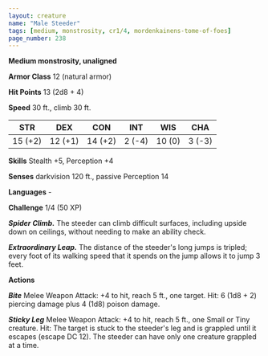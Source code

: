 ```yaml
---
layout: creature
name: "Male Steeder"
tags: [medium, monstrosity, cr1/4, mordenkainens-tome-of-foes]
page_number: 238
---
```


**Medium monstrosity, unaligned**

**Armor Class** 12 (natural armor)

**Hit Points** 13  (2d8 + 4)

**Speed** 30 ft., climb 30 ft.

|   STR   |   DEX   |   CON   |   INT   |   WIS   |   CHA   |
|:-------:|:-------:|:-------:|:-------:|:-------:|:-------:|
| 15 (+2) | 12 (+1) | 14 (+2) | 2 (-4) | 10 (0) | 3 (-3) |

**Skills** Stealth +5, Perception +4

**Senses** darkvision 120 ft., passive Perception 14

**Languages** -

**Challenge** 1/4 (50 XP)

***Spider Climb.*** The steeder can climb difficult surfaces, including upside down on ceilings, without needing to make an ability check.

***Extraordinary Leap.*** The distance of the steeder's long jumps is tripled; every foot of its walking speed that it spends on the jump allows it to jump 3 feet.

**Actions**

***Bite*** Melee Weapon Attack: +4 to hit, reach 5 ft., one target. Hit: 6 (1d8 + 2) piercing damage plus 4 (1d8) poison damage.

***Sticky Leg*** Melee Weapon Attack: +4 to hit, reach 5 ft., one Small or Tiny creature. Hit: The target is stuck to the steeder's leg and is grappled until it escapes (escape DC 12). The steeder can have only one creature grappled at a time.